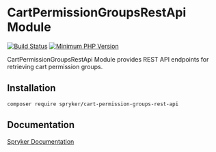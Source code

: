 # CartPermissionGroupsRestApi Module
[![Build Status](https://travis-ci.org/spryker/cart-permission-groups-rest-api.svg)](https://travis-ci.org/spryker/cart-permission-groups-rest-api)
[![Minimum PHP Version](https://img.shields.io/badge/php-%3E%3D%207.2-8892BF.svg)](https://php.net/)

CartPermissionGroupsRestApi Module provides REST API endpoints for retrieving cart permission groups.

## Installation

```
composer require spryker/cart-permission-groups-rest-api
```

## Documentation

[Spryker Documentation](https://documentation.spryker.com/module_guide/overview.htm)
